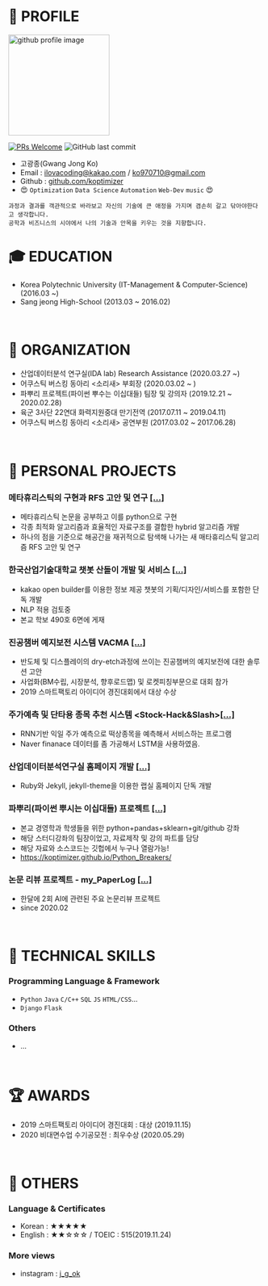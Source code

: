# 📝 PROFILE
<img alt="github profile image" src="https://avatars1.githubusercontent.com/u/29548128?s=400&u=2e375da7abe40b9e73ffd45cf6d8951dc173f8a5&v=4" width="200">

[![PRs Welcome](https://img.shields.io/badge/PRs-welcome-brightgreen.svg?style=flat-square)](http://makeapullrequest.com)
![GitHub last commit](https://img.shields.io/github/last-commit/koptimizer/My_resume.svg)

* 고광종(Gwang Jong Ko)
* Email : ilovacoding@kakao.com / ko970710@gmail.com
* Github : [github.com/koptimizer](https://github.com/koptimizer)
* 😍 `Optimization` `Data Science` `Automation` `Web-Dev` `music` 😍
```
과정과 결과를 객관적으로 바라보고 자신의 기술에 큰 애정을 가지며 겸손히 갈고 닦아야한다고 생각합니다.
공학과 비즈니스의 시야에서 나의 기술과 안목을 키우는 것을 지향합니다.
```

# 🎓 EDUCATION
- Korea Polytechnic University (IT-Management & Computer-Science) (2016.03 ~)
- Sang jeong High-School (2013.03 ~ 2016.02)

<br>

# 💼 ORGANIZATION
- 산업데이터분석 연구실(IDA lab) Research Assistance (2020.03.27 ~)
- 어쿠스틱 버스킹 동아리 <소리새> 부회장 (2020.03.02 ~ )
- 파뿌리 프로젝트(파이썬 뿌수는 이십대들) 팀장 및 강의자 (2019.12.21 ~ 2020.02.28)
- 육군 3사단 22연대 화력지원중대 만기전역 (2017.07.11 ~ 2019.04.11)
- 어쿠스틱 버스킹 동아리 <소리새> 공연부원 (2017.03.02 ~ 2017.06.28)

<br>

# 📖 PERSONAL PROJECTS
### 메타휴리스틱의 구현과 RFS 고안 및 연구 [[...]](https://github.com/koptimizer/my_Optimization-studio)
- 메타휴리스틱 논문을 공부하고 이를 python으로 구현 
- 각종 최적화 알고리즘과 효율적인 자료구조를 결합한 hybrid 알고리즘 개발
- 하나의 점을 기준으로 해공간을 재귀적으로 탐색해 나가는 새 매타휴리스틱 알고리즘 RFS 고안 및 연구

### 한국산업기술대학교 챗봇 산돌이 개발 및 서비스 [[...]](https://github.com/koptimizer/kakaotalk_chatbot_sandol)
- kakao open builder를 이용한 정보 제공 챗봇의 기획/디자인/서비스를 포함한 단독 개발
- NLP 적용 검토중
- 본교 학보 490호 6면에 게재

### 진공챔버 예지보전 시스템 VACMA [[...]](https://github.com/koptimizer/VACMA_KIT_prop)
- 반도체 및 디스플레이의 dry-etch과정에 쓰이는 진공챔버의 예지보전에 대한 솔루션 고안
- 사업화(BM수립, 시장분석, 향후로드맵) 및 로켓피칭부문으로 대회 참가
- 2019 스마트팩토리 아이디어 경진대회에서 대상 수상

### 주가예측 및 단타용 종목 추천 시스템 <Stock-Hack&Slash>[[...]](https://github.com/koptimizer/StockHackAndSlash)
- RNN기반 익일 주가 예측으로 떡상종목을 예측해서 서비스하는 프로그램
- Naver finanace 데이터를 좀 가공해서 LSTM을 사용하였음.

### 산업데이터분석연구실 홈페이지 개발 [[...]](https://github.com/koptimizer/IDALab.io)
- Ruby와 Jekyll, jekyll-theme을 이용한 랩실 홈페이지 단독 개발

### 파뿌리(파이썬 뿌시는 이십대들) 프로젝트 [[...]](https://github.com/koptimizer/Python_Breakers)
- 본교 경영학과 학생들을 위한 python+pandas+sklearn+git/github 강좌
- 해당 스터디강좌의 팀장이었고, 자료제작 및 강의 파트를 담당
- 해당 자료와 소스코드는 깃헙에서 누구나 열람가능! 
- https://koptimizer.github.io/Python_Breakers/

### 논문 리뷰 프로젝트 - my_PaperLog [[...]](https://github.com/koptimizer/my_PaperLog)
- 한달에 2회 AI에 관련된 주요 논문리뷰 프로젝트
- since 2020.02

<br>

# 🎯 TECHNICAL SKILLS
### Programming Language & Framework
- `Python` `Java` `C/C++` `SQL` `JS` `HTML/CSS`...
- `Django` `Flask`

### Others
- ...

<br>

# 🏆 AWARDS
- 2019 스마트팩토리 아이디어 경진대회 : 대상 (2019.11.15)
- 2020 비대면수업 수기공모전 : 최우수상 (2020.05.29)

<br>

# 💬 OTHERS
### Language & Certificates
- Korean : ★★★★★
- English : ★★☆☆☆ / TOEIC : 515(2019.11.24)

### More views
- instagram : [j_g_ok](https://www.instagram.com/j_g_ok/)
